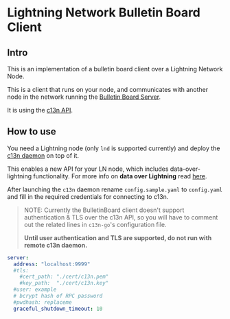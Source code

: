 # Lightning Network Bulletin Board Client

## Intro

This is an implementation of a bulletin board client over a Lightning Network Node.

This is a client that runs on your node, and communicates with another node in the network running the [Bulletin Board Server](https://github.com/GeorgeTsagk/LN-bulletinboard-server).

It is using the [c13n API](https://docs.c13n.io/projects/api/en/latest/).

## How to use

You need a Lightning node (only `lnd` is supported currently) and deploy the [c13n daemon](https://github.com/c13n-io/c13n-go) on top of it.

This enables a new API for your LN node, which includes data-over-lightning functionality. For more info on **data over Lightning** read [here](https://c13n.io/about/).

After launching the `c13n` daemon rename `config.sample.yaml` to `config.yaml` and fill in the required credentials for connecting to c13n.

> NOTE: Currently the BulletinBoard client doesn't support authentication & TLS over the c13n API, so you will have to comment out the related lines in `c13n-go`'s configuration file.
>
> **Until user authentication and TLS are supported, do not run with remote c13n daemon.**
```yaml
server:
  address: "localhost:9999"
  #tls:
    #cert_path: "./cert/c13n.pem"
    #key_path:  "./cert/c13n.key"
  #user: example
  # bcrypt hash of RPC password
  #pwdhash: replaceme
  graceful_shutdown_timeout: 10
```